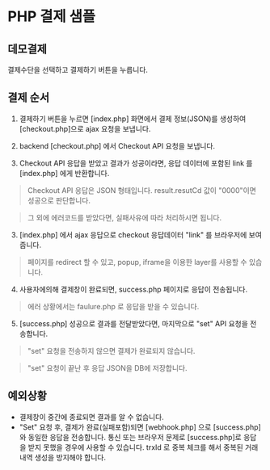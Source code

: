 PHP 결제 샘플
=============

## 데모결제

결제수단을 선택하고 결제하기 버튼을 누릅니다.

## 결제 순서

1. 결제하기 버튼을 누르면 [index.php] 화면에서 결제 정보(JSON)를 생성하여 [checkout.php]으로 ajax 요청을 보냅니다.

2. backend [checkout.php] 에서 Checkout API 요청을 보냅니다.

3. Checkout API 응답을 받았고 결과가 성공이라면, 응답 데이터에 포함된 link 를 [index.php] 에게 반환합니다.

>   Checkout API 응답은 JSON 형태입니다. result.resutCd 값이 "0000"이면 성공으로 판단합니다.

>   그 외에 에러코드를 받았다면, 실패사유에 따라 처리하시면 됩니다.

3. [index.php] 에서 ajax 응답으로 checkout 응답데이터 "link" 를 브라우저에 보여줍니다.

>   페이지를 redirect 할 수 있고, popup, iframe을 이용한 layer를 사용할 수 있습니다.

4. 사용자에의해 결제창이 완료되면, success.php 페이지로 응답이 전송됩니다.

>   에러 상황에서는 faulure.php 로 응답을 받을 수 있습니다.

5. [success.php] 성공으로 결과를 전달받았다면, 마지막으로 "set" API 요청을 전송합니다.

>    "set" 요청을 전송하지 않으면 결제가 완료되지 않습니다.

>    "set" 요청이 끝난 후 응답 JSON을 DB에 저장합니다.

## 예외상황

- 결제창이 중간에 종료되면 결과를 알 수 없습니다.
- "Set" 요청 후, 결제가 완료(실패포함)되면 [webhook.php] 으로 [success.php]와 동일한 응답을 전송합니다.
 통신 또는 브라우저 문제로 [success.php]로 응답을 받지 못했을 경우에 사용할 수 있습니다.
 trxId 로 중복 체크를 해서 중복된 거래내역 생성을 방지해야 합니다.